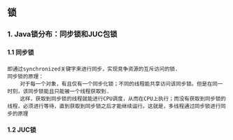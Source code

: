## 锁

### 1. Java锁分布：同步锁和JUC包锁

#### 1.1 同步锁
    即通过synchronized关键字来进行同步，实现竞争资源的互斥访问的锁.
    同步锁的原理：
        对于每一个对象，有且仅有一个同步化锁；不同的线程能共享访问该同步锁。但是在同一时刻，该同步锁能且只能被一个线程获取到.
        这样，获取到同步锁的线程就能进行CPU调度，从而在CPU上执行；而没有获取到同步锁的线程，必须进行等待，直到获取到同步锁之后才能继续运行。这就是，多线程通过同步锁进行同步的原理
#### 1.2 JUC锁